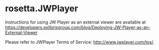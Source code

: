 rosetta.JWPlayer
================

Instructions for using JW Player as an external viewer are available at https://developers.exlibrisgroup.com/blog/Deploying-JW-Player-as-an-External-Viewer

Please refer to JWPlayer Terms of Service: http://www.jwplayer.com/tos/.
